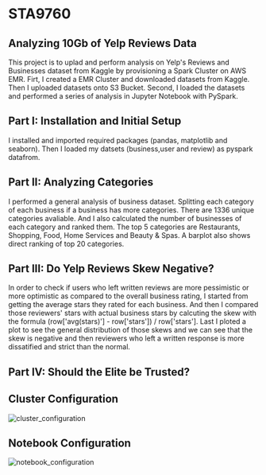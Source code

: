 # STA9760
## Analyzing 10Gb of Yelp Reviews Data
This project is to uplad and perform analysis on Yelp's Reviews and Businesses dataset from Kaggle by provisioning a Spark Cluster on AWS EMR. 
Firt, I created a EMR Cluster and downloaded datasets from Kaggle. Then I uploaded datasets onto S3 Bucket.
Second, I loaded the datasets and performed a series of analysis in Jupyter Notebook with PySpark.

## Part I: Installation and Initial Setup
I installed and imported required packages (pandas, matplotlib and seaborn). Then I loaded my datsets (business,user and review) as pyspark datafrom.
## Part II: Analyzing Categories
I performed a general analysis of business dataset. Splitting each category of each business if a business has more categories. There are 1336 unique categories avaliable. And I also calculated the number of businesses of each category and ranked them. The top 5 categories are Restaurants, Shopping, Food, Home Services and Beauty & Spas. A barplot also shows direct ranking of top 20 categories. 
## Part III: Do Yelp Reviews Skew Negative?
In order to check if users who left written reviews are more pessimistic or more optimistic as compared to the overall business rating, I started from getting the average stars they rated for each business. And then I compared those reviewers' stars with actual business stars by calcuting the skew with the formula (row['avg(stars)'] - row['stars']) / row['stars']. Last I ploted a plot to see the general distribution of those skews and we can see that the skew is negative and then reviewers who left a written response is more dissatified and strict than the normal.
## Part IV: Should the Elite be Trusted?

## Cluster Configuration 
![cluster_configuration](https://user-images.githubusercontent.com/65482040/100181379-0f278900-2f15-11eb-955c-ca6c8775a147.png)


## Notebook Configuration
![notebook_configuration](https://user-images.githubusercontent.com/65482040/100183899-1d78a380-2f1b-11eb-9c4d-25ca4f162316.png)
